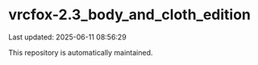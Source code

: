 # vrcfox-2.3_body_and_cloth_edition

Last updated: 2025-06-11 08:56:29

This repository is automatically maintained.
